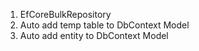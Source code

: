 ﻿1. EfCoreBulkRepository
2. Auto add temp table to DbContext Model
3. Auto add entity to DbContext Model